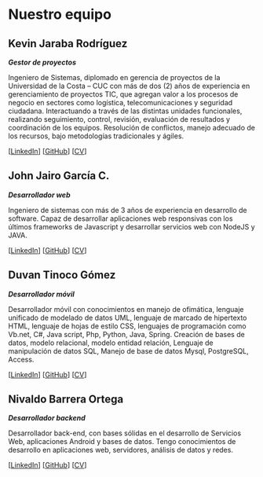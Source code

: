 # Nuestro equipo

<MarkdownCard image="/team/kevin/kevin.jpeg">

  ## Kevin Jaraba Rodríguez
  ***Gestor de proyectos***
  
  Ingeniero de Sistemas, diplomado en gerencia de proyectos de la Universidad de la Costa – CUC con más de dos (2) años de experiencia en gerenciamiento 
  de proyectos TIC, que agregan valor a los procesos de negocio en sectores como logística, telecomunicaciones y seguridad ciudadana. Interactuando a través de las distintas unidades funcionales, realizando seguimiento, control, revisión, evaluación de resultados y coordinación de los equipos. Resolución de conflictos, manejo adecuado de los recursos, bajo metodologías tradicionales y ágiles.
  
  [[LinkedIn](https://www.linkedin.com/in/kevin-jaraba-a9b689b7/)] [[GitHub](#)] [[CV](https://drive.google.com/open?id=19QjmjcGb-j_SGvRscbokBZNU7qAquPYq)]

</MarkdownCard>

<MarkdownCard image="/team/john/john_garcia.jpg">

  ## John Jairo García C.  
  ***Desarrollador web***
  
  Ingeniero de sistemas con más de 3 años de experiencia en desarrollo de software.
  Capaz de desarrollar aplicaciones web responsivas con los últimos frameworks de Javascript y desarrollar servicios web con NodeJS y JAVA.
  
  [[LinkedIn](https://www.linkedin.com/in/johnjagarcia/)] [[GitHub](https://github.com/johnjagarcia)] [[CV](https://drive.google.com/open?id=1li8rYA6ubIwDtolVstab5pogy2cGXE-Q)]

</MarkdownCard>

<MarkdownCard image="/team/duvan/duvan.jpg">

  ## Duvan Tinoco Gómez  
  ***Desarrollador móvil***
  
  Desarrollador móvil con conocimientos en manejo de ofimática, lenguaje unificado de modelado de datos UML, lenguaje de marcado de hipertexto HTML, lenguaje de hojas de estilo CSS, lenguajes de programación como Vb.net, C#, Java script, Php, Python, Java, Spring. Creación 
  de bases de datos, modelo relacional, modelo entidad relación, Lenguaje de 
  manipulación de datos SQL, Manejo de base de datos Mysql, PostgreSQL, Access.
  
  [[LinkedIn](https://www.linkedin.com/in/duvan-tinoco-gomez-96494318a/)] [[GitHub](#)] [[CV](https://drive.google.com/open?id=1eKx45kSjRPGITz97zAnrE1gAUw3Xi6Aq)]

</MarkdownCard>


<MarkdownCard image="/team/nivaldo/nivaldo.jpeg">

  ## Nivaldo Barrera Ortega
  ***Desarrollador backend***
  
  Desarrollador back-end, con bases sólidas en el desarrollo de Servicios Web, 
  aplicaciones Android y bases de datos. Tengo conocimientos de desarrollo en aplicaciones web, servidores, análisis de datos y redes.
  
  [[LinkedIn](https://www.linkedin.com/in/nivaldo-barrera-ortega-36692116a/)] [[GitHub](#)] [[CV](https://drive.google.com/open?id=1vsvSbsC_mkxfVxRPLdjEAicfor22SE7Z)]

</MarkdownCard>